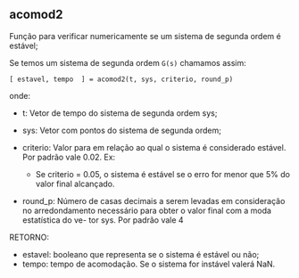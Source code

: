 ## acomod2

Função para verificar numericamente se um sistema  de segunda ordem é estável;

Se temos um sistema de segunda ordem `G(s)` chamamos assim:

```
[ estavel, tempo  ] = acomod2(t, sys, criterio, round_p)
```

onde:

  - t: Vetor de tempo do sistema de segunda ordem sys;
  - sys: Vetor com pontos do sistema de segunda ordem;
  - criterio: Valor para em relação ao qual o sistema
    é considerado estável. Por padrão vale 0.02. Ex:
      
      * Se criterio = 0.05, o sistema é estável
      se o erro for menor que 5% do valor final
      alcançado.
  - round_p: Número de casas decimais a serem levadas
    em consideração no arredondamento necessário para
    obter o valor final com a moda estatística do ve-
    tor sys. Por padrão vale 4

RETORNO:
  - estavel: booleano que representa se o sistema é estável
    ou não;
  - tempo: tempo de acomodação. Se o sistema for instável 
    valerá NaN.
